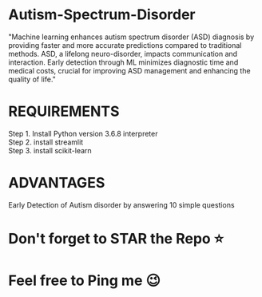# Autism-Spectrum-Disorder
"Machine learning enhances autism spectrum disorder (ASD) diagnosis by providing faster and more accurate predictions compared to traditional methods. ASD, a lifelong neuro-disorder, impacts communication and interaction. Early detection through ML minimizes diagnostic time and medical costs, crucial for improving ASD management and enhancing the quality of life."

# REQUIREMENTS
Step 1. Install Python version 3.6.8 interpreter <br>
Step 2. install streamlit <br>
Step 3. install scikit-learn 

# ADVANTAGES
Early Detection of Autism disorder by answering 10 simple questions

# Don't forget to STAR the Repo ⭐

# Feel free to Ping me 😉
